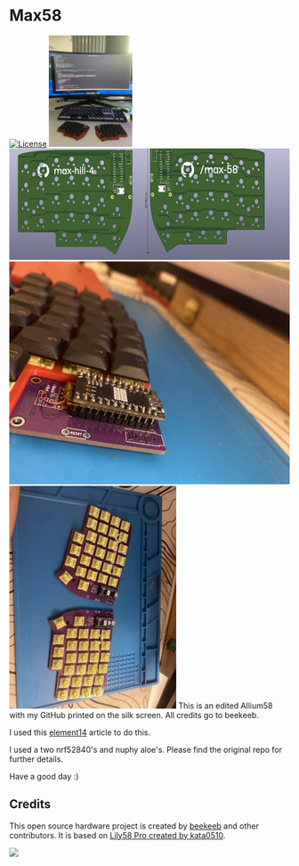 # Max58

[![License](https://img.shields.io/badge/license-MIT-blue.svg)](/LICENSE)
<img src="docs/IMG_5770.jpg" height=200 />
<img src="docs/image.png" height=200 />
<img src="docs/img1.JPG" height=400 />
<img src="docs/img3.jpg" height=400 />
This is an edited Allium58 with my GitHub printed on the silk screen. All credits go to beekeeb.

I used this [element14](https://community.element14.com/members-area/b/blog/posts/kicad-6---adding-logos-and-graphics-to-a-silkscreen) article to do this.

I used a two nrf52840's and nuphy aloe's.
Please find the original repo for further details.

Have a good day :)

## Credits

This open source hardware project is created by [beekeeb](https://beekeeb.shop) and other contributors. It is based on [Lily58 Pro created by kata0510](https://github.com/kata0510/Lily58/tree/master/Pro).

[<img src="docs/beekeeb.png" height="80" />](https://beekeeb.shop)
